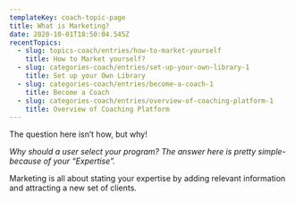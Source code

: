 ```yaml
---
templateKey: coach-topic-page
title: What is Marketing?
date: 2020-10-01T18:50:04.545Z
recentTopics:
  - slug: topics-coach/entries/how-to-market-yourself
    title: How to Market yourself?
  - slug: categories-coach/entries/set-up-your-own-library-1
    title: Set up your Own Library
  - slug: categories-coach/entries/become-a-coach-1
    title: Become a Coach
  - slug: categories-coach/entries/overview-of-coaching-platform-1
    title: Overview of Coaching Platform
---
```

The question here isn’t how, but why!

_Why should a user select your program? The answer here is pretty simple- because of your “Expertise”._ 

Marketing is all about stating your expertise by adding relevant information and attracting a new set of clients.
